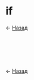 # if

← [Назад][back]

```go

```

```go

```

```go

```

```go

```

```go

```

```go

```

← [Назад][back]

[back]: <.> "Назад к оглавлению"
